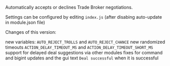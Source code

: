 Automatically accepts or declines Trade Broker negotiations. 

Settings can be configured by editing `index.js` (after disabing auto-update in module.json file)


Changes of this version:

new variables: `AUTO_REJECT_TROLLS` and `AUTO_REJECT_CHANCE`
new randomized timeouts `ACTION_DELAY_TIMEOUT_MS` and `ACTION_DELAY_TIMEOUT_SHORT_MS`
support for delayed deal suggestions via other modules
fixes for command and bigint updates and the gui
text `Deal successful` when it is successful